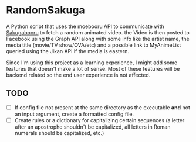 # RandomSakuga
A Python script that uses the moebooru API to communicate with [Sakugabooru](https://www.sakugabooru.com) to fetch a random animated video. the Video is then posted to Facebook using the Graph API along with some info like the artist name, the media title (movie/TV show/OVA/etc) and a possible link to MyAnimeList queried using the Jikan API if the media is eastern.


Since I'm using this project as a learning experience, I might add some features that doesn't make a lot of sense. Most of these features will be backend related so the end user experience is not affected.

## TODO
- [ ] If config file not present at the same directory as the executable **and** not an input argument, create a formatted config file.
- [ ] Create rules or a dictionary for capitalizing certain sequences (a letter after an apostrophe shouldn't be capitalized, all letters in Roman numerals should be capitalized, etc.)
